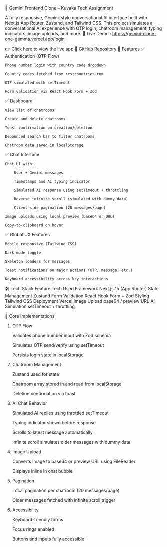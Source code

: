 🚀 Gemini Frontend Clone – Kuvaka Tech Assignment

A fully responsive, Gemini-style conversational AI interface built with Next.js App Router, Zustand, and Tailwind CSS. This project simulates a conversational AI experience with OTP login, chatroom management, typing indicators, image uploads, and more.
🔗 Live Demo : https://gemini-clone-one-gamma.vercel.app/login

👉 Click here to view the live app
📁 GitHub Repository
🧩 Features
✅ Authentication (OTP Flow)

    Phone number login with country code dropdown

    Country codes fetched from restcountries.com

    OTP simulated with setTimeout

    Form validation via React Hook Form + Zod

✅ Dashboard

    View list of chatrooms

    Create and delete chatrooms

    Toast confirmation on creation/deletion

    Debounced search bar to filter chatrooms

    Chatroom data saved in localStorage

✅ Chat Interface

    Chat UI with:

        User + Gemini messages

        Timestamps and AI typing indicator

        Simulated AI response using setTimeout + throttling

        Reverse infinite scroll (simulated with dummy data)

        Client-side pagination (20 messages/page)

    Image uploads using local preview (base64 or URL)

    Copy-to-clipboard on hover

✅ Global UX Features

    Mobile responsive (Tailwind CSS)

    Dark mode toggle

    Skeleton loaders for messages

    Toast notifications on major actions (OTP, message, etc.)

    Keyboard accessibility across key interactions

🛠 Tech Stack
Feature	Tech Used
Framework	Next.js 15 (App Router)
State Management	Zustand
Form Validation	React Hook Form + Zod
Styling	Tailwind CSS
Deployment	Vercel
Image Upload	base64 / preview URL
AI Simulation	setTimeout + throttling

🔄 Core Implementations
1. OTP Flow

    Validates phone number input with Zod schema

    Simulates OTP send/verify using setTimeout

    Persists login state in localStorage

2. Chatroom Management

    Zustand used for state

    Chatroom array stored in and read from localStorage

    Deletion confirmation via toast

3. AI Chat Behavior

    Simulated AI replies using throttled setTimeout

    Typing indicator shown before response

    Scrolls to latest message automatically

    Infinite scroll simulates older messages with dummy data

4. Image Upload

    Converts image to base64 or preview URL using FileReader

    Displays inline in chat bubble

5. Pagination

    Local pagination per chatroom (20 messages/page)

    Older messages fetched with infinite scroll trigger

6. Accessibility

    Keyboard-friendly forms

    Focus rings enabled

    Buttons and inputs fully accessible
